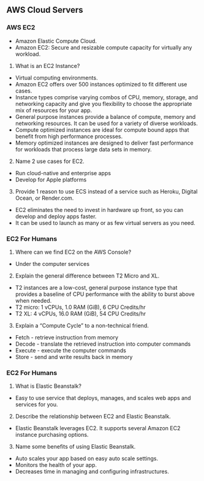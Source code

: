 ## AWS Cloud Servers

### AWS EC2
- Amazon Elastic Compute Cloud. 
- Amazon EC2: Secure and resizable compute capacity for virtually any workload. 
1. What is an EC2 Instance?
- Virtual computing environments. 
- Amazon EC2 offers over 500 instances optimized to fit different use cases. 
- Instance types comprise varying combos of CPU, memory, storage, and networking capacity and give you flexibility to choose the appropriate mix of resources for your app. 
- General purpose instances provide a balance of compute, memory and networking resources. It can be used for a variety of diverse workloads. 
- Compute optimized instances are ideal for compute bound apps that benefit from high performance processes. 
- Memory optimized instances are designed to deliver fast performance for workloads that process large data sets in memory. 
2. Name 2 use cases for EC2.
- Run cloud-native and enterprise apps
- Develop for Apple platforms
3. Provide 1 reason to use ECS instead of a service such as Heroku, Digital Ocean, or Render.com.
- EC2 eliminates the need to invest in hardware up front, so you can develop and deploy apps faster. 
- It can be used to launch as many or as few virtual servers as you need. 

### EC2 For Humans
1. Where can we find EC2 on the AWS Console?
- Under the computer services 
2. Explain the general difference between T2 Micro and XL.
- T2 instances are a low-cost, general purpose instance type that provides a baseline of CPU performance with the ability to burst above when needed. 
- T2 micro: 1 vCPUs, 1.0 RAM (GiB), 6 CPU Credits/hr
- T2 XL: 4 vCPUs, 16.0 RAM (GiB), 54 CPU Credits/hr
3. Explain a “Compute Cycle” to a non-technical friend.
- Fetch - retrieve instruction from memory
- Decode - translate the retrieved instruction into computer commands
- Execute - execute the computer commands
- Store - send and write results back in memory 

### EC2 For Humans 
1. What is Elastic Beanstalk?
- Easy to use service that deploys, manages, and scales web apps and services for you. 
2. Describe the relationship between EC2 and Elastic Beanstalk.
- Elastic Beanstalk leverages EC2. It supports several Amazon EC2 instance purchasing options. 
3. Name some benefits of using Elastic Beanstalk.
- Auto scales your app based on easy auto scale settings. 
- Monitors the health of your app. 
- Decreases time in managing and configuring infrastructures. 